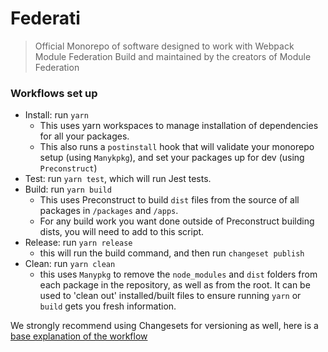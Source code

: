 # Federati

> Official Monorepo of software designed to work with Webpack Module Federation
> Build and maintained by the creators of Module Federation


### Workflows set up

- Install: run `yarn`
  - This uses yarn workspaces to manage installation of dependencies for all your packages.
  - This also runs a `postinstall` hook that will validate your monorepo setup (using `Manykpkg`), and set your packages up for dev (using `Preconstruct`)
- Test: run `yarn test`, which will run Jest tests.
- Build: run `yarn build`
  - This uses Preconstruct to build `dist` files from the source of all packages in `/packages` and `/apps`.
  - For any build work you want done outside of Preconstruct building dists, you will need to add to this script.
- Release: run `yarn release`
  - this will run the build command, and then run `changeset publish`
- Clean: run `yarn clean`
  - this uses `Manypkg` to remove the `node_modules` and `dist` folders from each package in the repository, as well as from the root. It can be used to 'clean out' installed/built files to ensure running `yarn` or `build` gets you fresh information.

We strongly recommend using Changesets for versioning as well, here is a [base explanation of the workflow](https://github.com/atlassian/changesets/blob/master/docs/intro-to-using-changesets.md)
